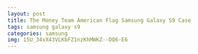 ```yaml
---
layout: post
title: The Money Team American Flag Samsung Galaxy S9 Case
tags: samsung galaxy s9
categories: samsung
img: 15U_34xX43VLKbFZ1nzKhMWKZ--DQ6-E6
---
```

